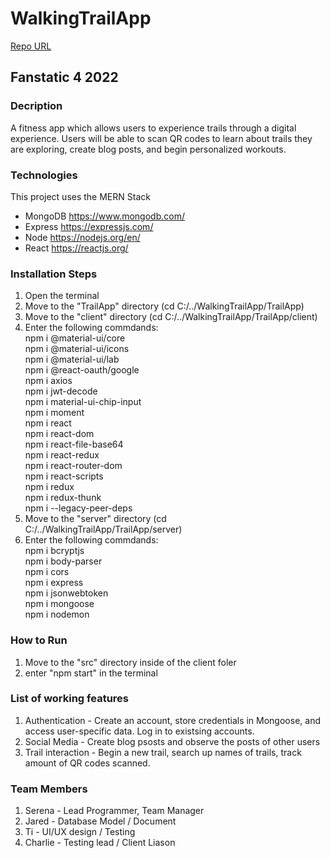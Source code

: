 # WalkingTrailApp
[Repo URL](https://github.com/GGC-SD/WalkingTrailApp.git)
## Fanstatic 4 2022
### Decription
A fitness app which allows users to experience trails through a digital experience. Users will be able to scan QR codes to learn about trails they are exploring, create blog posts, and begin personalized workouts.

### Technologies
This project uses the MERN Stack
- MongoDB 
    https://www.mongodb.com/
- Express
    https://expressjs.com/
- Node
    https://nodejs.org/en/
- React
    https://reactjs.org/
  
### Installation Steps
1. Open the terminal
2. Move to the "TrailApp" directory (cd C:/../WalkingTrailApp/TrailApp)
3. Move to the "client" directory (cd C:/../WalkingTrailApp/TrailApp/client)
4. Enter the following commdands:  
npm i @material-ui/core  
npm i @material-ui/icons  
npm i @material-ui/lab  
npm i @react-oauth/google  
npm i axios  
npm i jwt-decode  
npm i material-ui-chip-input  
npm i moment  
npm i react  
npm i react-dom  
npm i react-file-base64  
npm i react-redux  
npm i react-router-dom  
npm i react-scripts  
npm i redux  
npm i redux-thunk  
npm i --legacy-peer-deps
5. Move to the "server" directory (cd C:/../WalkingTrailApp/TrailApp/server)
6. Enter the following commdands:  
npm i bcryptjs  
npm i body-parser  
npm i cors  
npm i express  
npm i jsonwebtoken  
npm i mongoose  
npm i nodemon

### How to Run
1. Move to the "src" directory inside of the client foler
2. enter "npm start" in the terminal 

### List of working features
1. Authentication - Create an account, store credentials in Mongoose, and access user-specific data. Log in to existsing accounts.
2. Social Media - Create blog psosts and observe the posts of other users
3. Trail interaction - Begin a new trail, search up names of trails, track amount of QR codes scanned.



### Team Members
1. Serena - Lead Programmer, Team Manager
2. Jared - Database Model / Document
3. Ti - UI/UX design / Testing
4. Charlie - Testing lead / Client Liason


